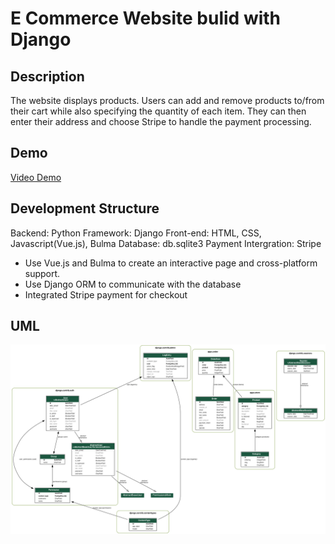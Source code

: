 # E Commerce Website bulid with Django
## Description
The website displays products. Users can add and remove products to/from their cart while also specifying the quantity of each item. They can then enter their address and choose Stripe to handle the payment processing.

## Demo
[Video Demo](https://youtu.be/yPvm-zjzQTs)

## Development Structure
Backend: Python
Framework: Django
Front-end: HTML, CSS, Javascript(Vue.js), Bulma
Database: db.sqlite3
Payment Intergration: Stripe

- Use Vue.js and Bulma to create an interactive page and cross-platform support.
- Use Django ORM to communicate with the database
- Integrated Stripe payment for checkout


## UML
![ER_Model](Model.png)
